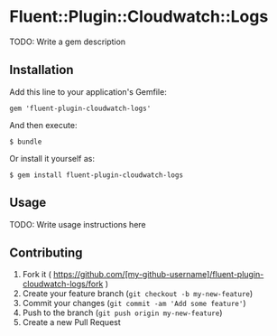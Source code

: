 # Fluent::Plugin::Cloudwatch::Logs

TODO: Write a gem description

## Installation

Add this line to your application's Gemfile:

    gem 'fluent-plugin-cloudwatch-logs'

And then execute:

    $ bundle

Or install it yourself as:

    $ gem install fluent-plugin-cloudwatch-logs

## Usage

TODO: Write usage instructions here

## Contributing

1. Fork it ( https://github.com/[my-github-username]/fluent-plugin-cloudwatch-logs/fork )
2. Create your feature branch (`git checkout -b my-new-feature`)
3. Commit your changes (`git commit -am 'Add some feature'`)
4. Push to the branch (`git push origin my-new-feature`)
5. Create a new Pull Request
